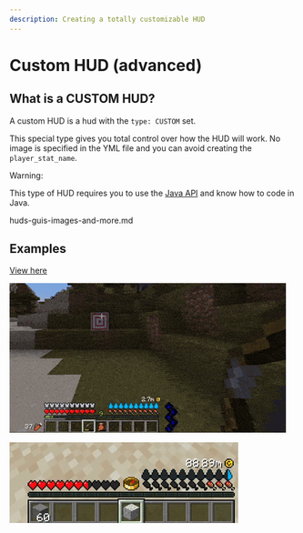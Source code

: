 ```yaml
---
description: Creating a totally customizable HUD
---
```


# Custom HUD (advanced)

## What is a CUSTOM HUD?

A custom HUD is a hud with the `type: CUSTOM` set.

This special type gives you total control over how the HUD will work. No image is specified in the YML file and you can avoid creating the `player_stat_name`.


<Warning>
Warning:

This type of HUD requires you to use the [Java API](../../../../developers/java-api/) and know how to code in Java.
</Warning>



<Card title="huds-guis-images-and-more.md" icon="text" href="/../../../../developers/java-api/huds-guis-images-and-more.md/">
huds-guis-images-and-more.md
</Card>


## Examples


[View here](https://www.spigotmc.org/resources/addon-rpghuds-for-itemsadder.97486)


![](../../../../.gitbook/assets/78b0de78224899524466178c9e7af2ade34514f1.gif)

![](../../../../.gitbook/assets/e32ea483cc0e3e389c90081e2f6f1f33ed043440.gif)
